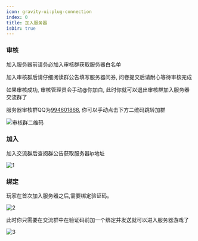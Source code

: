 ```yaml
---
icon: gravity-ui:plug-connection
index: 0
title: 加入服务器
isDir: true
---
```


### 审核

加入服务器前请务必加入审核群获取服务器白名单

加入审核群后请仔细阅读群公告填写服务器问券, 问卷提交后请耐心等待审核完成

如果审核成功, 审核管理员会手动@你加白, 此时你就可以退出审核群加入服务器交流群了

服务器审核群QQ为[994601868](https://qm.qq.com/q/3lejGE3APK), 你可以手动点击下方二维码跳转加群

![审核群二维码](/join/qccode.png)

### 加入

加入交流群后查阅群公告获取服务器ip地址

![1](/join/1.png)

### 绑定

玩家在首次加入服务器之后,需要绑定验证码。

![2](/join/2.png)

此时你只需要在交流群中在验证码前加一个绑定并发送就可以进入服务器游戏了

![3](/join/3.png)
